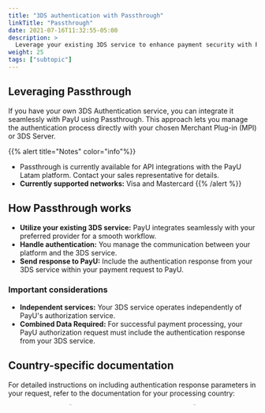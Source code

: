 ```yaml
---
title: "3DS authentication with Passthrough"
linkTitle: "Passthrough"
date: 2021-07-16T11:32:55-05:00
description: >
  Leverage your existing 3DS service to enhance payment security with PayU's Passthrough integration.
weight: 25
tags: ["subtopic"]
---
```


## Leveraging Passthrough
If you have your own 3DS Authentication service, you can integrate it seamlessly with PayU using Passthrough. This approach lets you manage the authentication process directly with your chosen Merchant Plug-in (MPI) or 3DS Server.

{{% alert title="Notes" color="info"%}}
* Passthrough is currently available for API integrations with the PayU Latam platform. Contact your sales representative for details.
* **Currently supported networks:** Visa and Mastercard
{{% /alert %}}

## How Passthrough works

* **Utilize your existing 3DS service:** PayU integrates seamlessly with your preferred provider for a smooth workflow.
* **Handle authentication:** You manage the communication between your platform and the 3DS service.
* **Send response to PayU:** Include the authentication response from your 3DS service within your payment request to PayU.

### Important considerations

* **Independent services:** Your 3DS service operates independently of PayU's authorization service.
* **Combined Data Required:** For successful payment processing, your PayU authorization request must include the authentication response from your 3DS service.

## Country-specific documentation

For detailed instructions on including authentication response parameters in your request, refer to the documentation for your processing country:

<div style="display: flex;">
  <div style="float: left;width: 50%;text-align: center;">
    <a href='{{< ref "Payments-API-Brazil.md#considerations" >}}'><img src="/assets/Brasil.png" width="10%"/></a>
  </div>
  <div style="float: left;width: 50%;text-align: center;">
    <a href='{{< ref "Payments-API-Colombia.md#considerations" >}}'><img src="/assets/Colombia.png" width="10%"/></a>
  </div>
</div>
<br>




